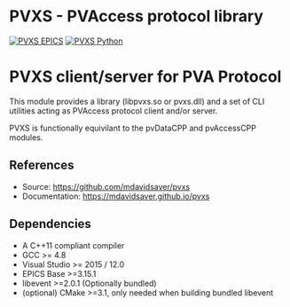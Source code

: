 PVXS - PVAccess protocol library
================================
[![PVXS EPICS](https://github.com/george-mcintyre/pvxs/actions/workflows/ci-scripts-build.yml/badge.svg)](https://github.com/george-mcintyre/pvxs/actions/workflows/ci-scripts-build.yml)
[![PVXS Python](https://github.com/george-mcintyre/pvxs/actions/workflows/python.yml/badge.svg)](https://github.com/george-mcintyre/pvxs/actions/workflows/python.yml)

# PVXS client/server for PVA Protocol
This module provides a library (libpvxs.so or pvxs.dll) and a set of CLI utilities acting as PVAccess protocol client and/or server.

PVXS is functionally equivilant to the pvDataCPP and pvAccessCPP modules.

## References
- Source: https://github.com/mdavidsaver/pvxs
- Documentation: https://mdavidsaver.github.io/pvxs

## Dependencies
- A C++11 compliant compiler 
- GCC >= 4.8
- Visual Studio >= 2015 / 12.0 
- EPICS Base >=3.15.1 
- libevent >=2.0.1 (Optionally bundled)
- (optional) CMake >=3.1, only needed when building bundled libevent
